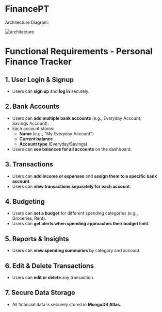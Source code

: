 # FinancePT
Architecture Diagram: 

![architecture](https://github.com/user-attachments/assets/e0051019-be2f-4012-b179-9fb61e8a8521)

# Functional Requirements - Personal Finance Tracker

## 1. User Login & Signup
- Users can **sign up** and **log in** securely.

## 2. Bank Accounts
- Users can **add multiple bank accounts** (e.g., Everyday Account, Savings Account).
- Each account stores:
  - **Name** (e.g., "My Everyday Account")
  - **Current balance**
  - **Account type** (Everyday/Savings)
- Users can **see balances for all accounts** on the dashboard.

## 3. Transactions
- Users can **add income or expenses** and **assign them to a specific bank account**.
- Users can **view transactions separately for each account**.

## 4. Budgeting
- Users can **set a budget** for different spending categories (e.g., Groceries, Rent).
- Users can **get alerts when spending approaches their budget limit**.

## 5. Reports & Insights
- Users can **view spending summaries** by category and account.

## 6. Edit & Delete Transactions
- Users can **edit or delete** any transaction.

## 7. Secure Data Storage
- All financial data is securely stored in **MongoDB Atlas**.

